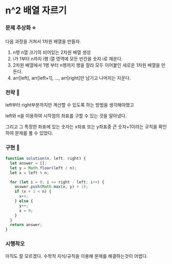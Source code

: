# n^2 배열 자르기

### 문제 추상화 ⭐

다음 과정을 거쳐서 1차원 배열을 만들자.

1. n행 n열 크기의 비어있는 2차원 배열 생성
2. i가 1부터 n까지 i행 i열 영역에 모든 빈칸을 숫자 i로 채운다.
3. 2차원 배열에서 1행 부터 n행까지 행을 잘라 모두 이어붙인 새로운 1차원 배열을 만든다.
4. arr[left], arr[left+1], ..., arr[right]만 남기고 나머지는 지운다.

### 전략 🔧

left부터 right부분까지만 계산할 수 있도록 하는 방법을 생각해야했고

left와 n을 이용하여 시작점의 좌표를 구할 수 있는 것을 알아냈다.

그리고 그 특정한 좌표에 있는 숫자는 x좌표 또는 y좌표중 큰 숫자+1이라는 규칙을 확인하여 문제를 풀 수 있었다.

### 구현 🔨

```js
function solution(n, left, right) {
  let answer = [];
  let y = Math.floor(left / n);
  let x = left % n;

  for (let i = 0; i <= right - left; i++) {
    answer.push(Math.max(x, y) + 1);
    if (x + 1 < n) {
      x++;
    } else {
      y++;
      x = 0;
    }
  }
  return answer;
}
```

### 시행착오

아직도 잘 모르겠다. 수학적 지식/규칙을 이용해 문제를 해결하는것이 어렵다.
